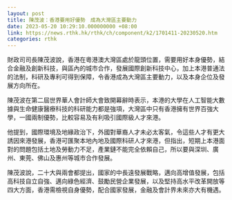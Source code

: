 ```yaml
---
layout: post
title: 陳茂波：香港要用好優勢　成為大灣區主要動力
date: 2023-05-20 10:29:10.000000000 +08:00
link: https://news.rthk.hk/rthk/ch/component/k2/1701411-20230520.htm
categories: rthk
---
```


財政司司長陳茂波說，香港在粵港澳大灣區處於龍頭位置，需要用好本身優勢，結合金融及創新科技，與區內的城市合作，發展國際創新科技中心，加上本港普通法的法制，科研及專利可得到保障，令香港成為大灣區主要動力，以及本身企位及發展方向所在。

陳茂波在第二屆世界華人會計師大會致開幕辭時表示，本港的大學在人工智能大數據與生命健康醫療科技的科研能力都是強項，大灣區中只有香港擁有世界百強大學，一國兩制優勢，比較容易及有利吸引國際級人才來港。

他提到，國際環境及地緣政治下，外國對華裔人才未必太客氣，令這些人才有更大誘因來港發展，香港可匯聚本地內地及國際科研人才來港，但指出，短期上本港面對的問題包括土地及勞動力不足，產業鏈不能完全依賴自己，所以要與深圳、廣州、東莞、佛山及惠州等城市合作發展。

陳茂波說，二十大與兩會都提出，國家的中長遠發展戰略，邁向高增值發展，包括高科技自立自強、邁向綠色經濟、鼓勵民營企業發展，以及堅持高水平改革開放等四大方面，香港需檢視自身優勢，配合國家發展，金融及會計界未來亦大有機遇。
